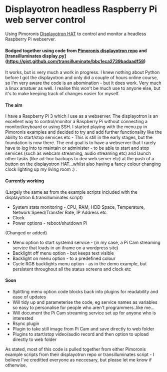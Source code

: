 # Displayotron headless Raspberry Pi web server control
Using Pimoronis [Displayotron HAT](https://shop.pimoroni.com/products/display-o-tron-hat) to control and monitor a headless Raspberry Pi webserver.  

#### Bodged together using code from [Pimoronis displayotron repo](../../../../pimoroni/dot3k) and [transilluminates display.py] (https://gist.github.com/transilluminate/bbc1eca2739badaadf58)

It works, but is very much a work in progress.  I knew nothing about Python before I got the displayotron and only did a couple of hours online course, so I'm very aware the code is an abomination - but it does work.  Very much a linux amatuer as well.  I realise this won't be much use to anyone else, but it's to make keeping track of changes easier for myself.

#### The aim

I have a Raspberry Pi 3 which I use as a webserver.  The displayotron is an excellent way to control/monitor a Raspberry Pi without connecting a monitor/keyboard or using SSH.  I started playing with the menu.py in Pimoronis examples and decided to try and add further functionality like the ability to start/stop services etc - This is still in the early stages, but the foundation is now there.  The end goal is to have a webserver that I rarely have to log into to maintain or administer - to be able to start and stop services (such as webcam streaming, audio streaming etc) and launch other tasks (like ad-hoc backups to dev web server etc) at the push of a button on the displayotron HAT...whilst also having a fancy colour changing clock lighting up my living room :) .  

#### Currently working
(Largely the same as from the example scripts included with the displayotron & transilluminates script)
* System stats monitoring - CPU, RAM, HDD Space, Temperature, Network Speed/Transfer Rate, IP Address etc
* Clock
* Power options - reboot/shutdown Pi

(Changed or added)
* Menu option to start systemd service - (in my case, a Pi Cam streaming service that loads in an iframe on a wordpress site)
* Backlight off menu option - but keeps text visible
* Backlight on menu option - to a predefined colour
* Cycle RGB backlights menu option - as in the demo example, but persistent throughout all the status screens and clock etc

#### Soon
* Splitting menu option code blocks back into plugins for readability and ease of updates
* Will tidy up and parameterise the code, eg service names as variables so easy to personalise for people who aren't programmers..like me...
* Will document the Pi Cam streaming service set up for anyone who is interested
* Rsync plugin
* Plugin to take still image from Pi Cam and save directly to web folder
* Plugins to start/stop video/audio record and then option to upload directly to web folder

As stated, most of this code is pulled together from either Pimoronis example scripts from their displayotron repo or transilluminates script - I believe I've creditted everyone as neccesary, but please let me know if otherwise.


